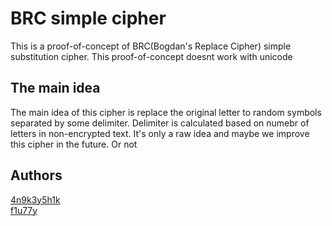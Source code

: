 # BRC simple cipher

This is a proof-of-concept of BRC(Bogdan's Replace Cipher) simple substitution cipher. This proof-of-concept doesnt work with unicode

## The main idea
The main idea of this cipher is replace the original letter to random symbols separated by some delimiter. Delimiter is calculated based on numebr of letters in non-encrypted text. It's only a raw idea and maybe we improve this cipher in the future. Or not

## Authors
[4n9k3y5h1k](https://github.com/AnyKeyShik)\
[f1u77y](https://github.com/f1u77y)